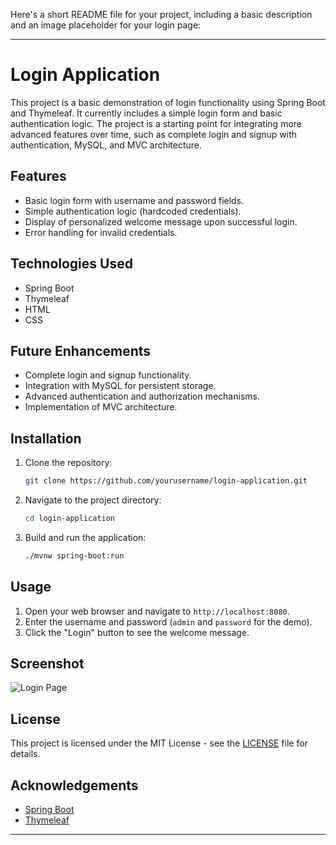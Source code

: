 Here's a short README file for your project, including a basic description and an image placeholder for your login page:

---

# Login Application

This project is a basic demonstration of login functionality using Spring Boot and Thymeleaf. It currently includes a simple login form and basic authentication logic. The project is a starting point for integrating more advanced features over time, such as complete login and signup with authentication, MySQL, and MVC architecture.

## Features

- Basic login form with username and password fields.
- Simple authentication logic (hardcoded credentials).
- Display of personalized welcome message upon successful login.
- Error handling for invalid credentials.

## Technologies Used

- Spring Boot
- Thymeleaf
- HTML
- CSS

## Future Enhancements

- Complete login and signup functionality.
- Integration with MySQL for persistent storage.
- Advanced authentication and authorization mechanisms.
- Implementation of MVC architecture.

## Installation

1. Clone the repository:
    ```bash
    git clone https://github.com/yourusername/login-application.git
    ```
2. Navigate to the project directory:
    ```bash
    cd login-application
    ```
3. Build and run the application:
    ```bash
    ./mvnw spring-boot:run
    ```

## Usage

1. Open your web browser and navigate to `http://localhost:8080`.
2. Enter the username and password (`admin` and `password` for the demo).
3. Click the "Login" button to see the welcome message.

## Screenshot

![Login Page](path/to/your/login-page-screenshot.png)

## License

This project is licensed under the MIT License - see the [LICENSE](LICENSE) file for details.

## Acknowledgements

- [Spring Boot](https://spring.io/projects/spring-boot)
- [Thymeleaf](https://www.thymeleaf.org/)

---
